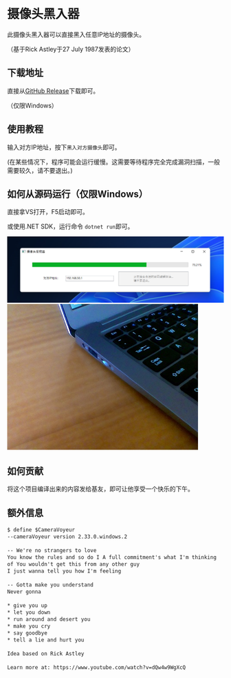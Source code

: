 # 摄像头黑入器

此摄像头黑入器可以直接黑入任意IP地址的摄像头。

（基于Rick Astley于27 July 1987发表的论文）

## 下载地址

直接从[GitHub Release](https://github.com/Anduin2017/CameraVoyeur/releases)下载即可。

（仅限Windows）

## 使用教程

输入对方IP地址，按下`黑入对方摄像头`即可。

(在某些情况下，程序可能会运行缓慢。这需要等待程序完全完成漏洞扫描，一般需要较久，请不要退出。)

## 如何从源码运行（仅限Windows）

直接拿VS打开，F5启动即可。

或使用.NET SDK，运行命令 `dotnet run`即可。

![sc](./Assets/sc1.png)
![sc](./Assets/sc2.jpg)

## 如何贡献

将这个项目编译出来的内容发给基友，即可让他享受一个快乐的下午。

## 额外信息

```
$ define $CameraVoyeur 
--cameraVoyeur version 2.33.0.windows.2

-- We're no strangers to love
You know the rules and so do I A full commitment's what I'm thinking of You wouldn't get this from any other guy
I just wanna tell you how I'm feeling

-- Gotta make you understand
Never gonna

* give you up
* let you down
* run around and desert you
* make you cry
* say goodbye
* tell a lie and hurt you

Idea based on Rick Astley

Learn more at: https://www.youtube.com/watch?v=dQw4w9WgXcQ
````
